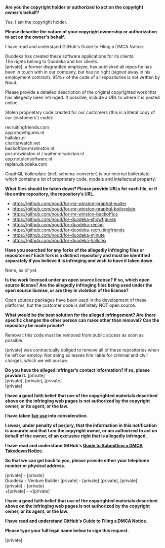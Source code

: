 **Are you the copyright holder or authorized to act on the copyright owner's behalf?**

Yes, I am the copyright holder.

**Please describe the nature of your copyright ownership or authorization to act on the owner's behalf.**

I have read and understand GitHub's Guide to Filing a DMCA Notice. 

Duodeka has created these software applications for its clients.  
The rights belong to Duodeka and her clients.  
[private], a former disgruntled employee, has published all repos he has been in touch with in our company, but has no right (signed away in his employment contract).
95%+ of the code of all repositories is not written by Noud.

Please provide a detailed description of the original copyrighted work that has allegedly been infringed. If possible, include a URL to where it is posted online.

Stolen proprietary code created for our customers (this is a literal copy of our (customers') code):

recruitingfriends.com  
app.showfigures.nl  
hallolex.nl  
charterwatch.net  
backoffice.mrwinston.nl  
pos.mrwinston.nl / waiter.mrwinston.nl  
app.notulensoftware.nl  
replan.duodeka.com  

GraphQL boilerplate (incl. schema-converter) is our internal boilerplate which contains a lot of proprietary code, models and intellectual property.

**What files should be taken down? Please provide URLs for each file, or if the entire repository, the repository’s URL.**

- https://github.com/noud/for-mr-winston-graphql-waiter  
- https://github.com/noud/for-mr-winston-graphql-boilerplate  
- https://github.com/noud/for-mr-winston-backoffice  
- https://github.com/noud/for-duodeka-showfigures  
- https://github.com/noud/for-duodeka-replan  
- https://github.com/noud/for-duodeka-recruitingfriends  
- https://github.com/noud/for-duodeka-minute  
- https://github.com/noud/for-duodeka-hallolex  

**Have you searched for any forks of the allegedly infringing files or repositories? Each fork is a distinct repository and must be identified separately if you believe it is infringing and wish to have it taken down.**

None, as of yet.

**Is the work licensed under an open source license? If so, which open source license? Are the allegedly infringing files being used under the open source license, or are they in violation of the license?**

Open sources packages have been used in the development of these platforms, but the customer code is definitely NOT open source.

**What would be the best solution for the alleged infringement? Are there specific changes the other person can make other than removal? Can the repository be made private?**

Removal: this code must be removed from public access as soon as possible.

[private] was contractually obliged to remove all of these repositories when he left our employ. Not doing so leaves him liable for criminal and civil charges, which we will pursue.

**Do you have the alleged infringer’s contact information? If so, please provide it.**
[private]  
[private], [private], [private]  
[private]  

**I have a good faith belief that use of the copyrighted materials described above on the infringing web pages is not authorized by the copyright owner, or its agent, or the law.**

**I have taken <a href="https://www.lumendatabase.org/topics/22">fair use</a> into consideration.**

**I swear, under penalty of perjury, that the information in this notification is accurate and that I am the copyright owner, or am authorized to act on behalf of the owner, of an exclusive right that is allegedly infringed.**

**I have read and understand GitHub's <a href="https://docs.github.com/articles/guide-to-submitting-a-dmca-takedown-notice/">Guide to Submitting a DMCA Takedown Notice</a>.**

**So that we can get back to you, please provide either your telephone number or physical address.**  

[private] - [private]  
Duodeka - Venture Builder
[private] - [private]
[private], [private]  
[private] - [private]  
+[private] - +[private]  

**I have a good faith belief that use of the copyrighted materials described above on the infringing web pages is not authorized by the copyright owner, or its agent, or the law.**  

**I have read and understand GitHub's Guide to Filing a DMCA Notice.**  

**Please type your full legal name below to sign this request.**  

[private]

